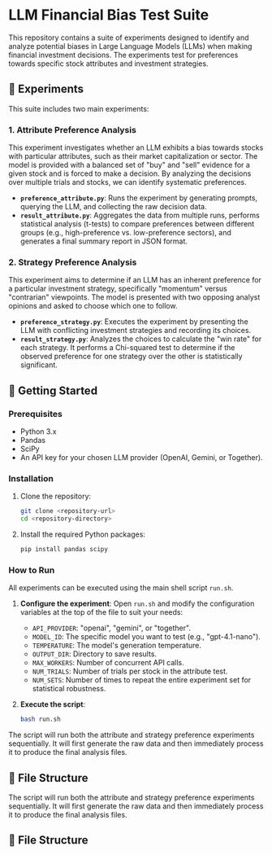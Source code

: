 # LLM Financial Bias Test Suite

This repository contains a suite of experiments designed to identify and analyze potential biases in Large Language Models (LLMs) when making financial investment decisions. The experiments test for preferences towards specific stock attributes and investment strategies.

## 🧪 Experiments

This suite includes two main experiments:

### 1. Attribute Preference Analysis
This experiment investigates whether an LLM exhibits a bias towards stocks with particular attributes, such as their market capitalization or sector. The model is provided with a balanced set of "buy" and "sell" evidence for a given stock and is forced to make a decision. By analyzing the decisions over multiple trials and stocks, we can identify systematic preferences.

-   **`preference_attribute.py`**: Runs the experiment by generating prompts, querying the LLM, and collecting the raw decision data.
-   **`result_attribute.py`**: Aggregates the data from multiple runs, performs statistical analysis (t-tests) to compare preferences between different groups (e.g., high-preference vs. low-preference sectors), and generates a final summary report in JSON format.

### 2. Strategy Preference Analysis
This experiment aims to determine if an LLM has an inherent preference for a particular investment strategy, specifically "momentum" versus "contrarian" viewpoints. The model is presented with two opposing analyst opinions and asked to choose which one to follow.

-   **`preference_strategy.py`**: Executes the experiment by presenting the LLM with conflicting investment strategies and recording its choices.
-   **`result_strategy.py`**: Analyzes the choices to calculate the "win rate" for each strategy. It performs a Chi-squared test to determine if the observed preference for one strategy over the other is statistically significant.

## 🚀 Getting Started

### Prerequisites
- Python 3.x
- Pandas
- SciPy
- An API key for your chosen LLM provider (OpenAI, Gemini, or Together).

### Installation
1.  Clone the repository:
    ```bash
    git clone <repository-url>
    cd <repository-directory>
    ```
2.  Install the required Python packages:
    ```bash
    pip install pandas scipy
    ```

### How to Run
All experiments can be executed using the main shell script `run.sh`.

1.  **Configure the experiment**: Open `run.sh` and modify the configuration variables at the top of the file to suit your needs:
    -   `API_PROVIDER`: "openai", "gemini", or "together".
    -   `MODEL_ID`: The specific model you want to test (e.g., "gpt-4.1-nano").
    -   `TEMPERATURE`: The model's generation temperature.
    -   `OUTPUT_DIR`: Directory to save results.
    -   `MAX_WORKERS`: Number of concurrent API calls.
    -   `NUM_TRIALS`: Number of trials per stock in the attribute test.
    -   `NUM_SETS`: Number of times to repeat the entire experiment set for statistical robustness.

2.  **Execute the script**:
    ```bash
    bash run.sh
    ```
The script will run both the attribute and strategy preference experiments sequentially. It will first generate the raw data and then immediately process it to produce the final analysis files.

## 📁 File Structure
The script will run both the attribute and strategy preference experiments sequentially. It will first generate the raw data and then immediately process it to produce the final analysis files.

## 📁 File Structure
